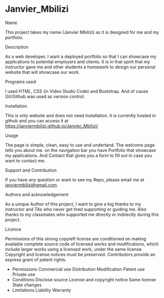 # Janvier_Mbilizi

Name

This project takes my name (Janvier Mbilizi) as it is designed for me and my portfolio.

Description

As a web developer, I want a deployed portfolio so that I can showcase my applications to potential employers and clients. It is in that spirit that my instructor gave me and other students a homework to design our personal website that will showcase our work.

Programs used

I used HTML, CSS (in Video Studio Code) and Bootstrap. And of cause Git/Github was used as version control.

Installation

This is only website and does not need installation. it is currently hosted in github and you can access it at https://janviermbilizi.github.io/Janvier_Mbilizi/

Usage

The page is simple, clean, easy to use and undertand. The welcome page tells you about me. on the navigation bar you have Portfolio that showcase my applications. And Contact that gives you a form to fill out in case you want to contact me.

Support and Contribution

If you have any question or want to see my Repo, please email me at janviermbilizi@gmail.com.

Authors and acknowledgement

As a unique Author of this project, I want to give a big thanks to my instructor and TAs who never get tired supporting or guiding me. Also thanks to my classmates who supported me directly or indirectly during this project.

Licence

Permissions of this strong copyleft license are conditioned on making available complete source code of licensed works and modifications, which include larger works using a licensed work, under the same license. Copyright and license notices must be preserved. Contributors provide an express grant of patent rights.

- Permissions Commercial use Distribution Modification Patent use Private use
- Conditions Disclose source License and copyright notice Same license State changes
- Limitations Liability Warranty
